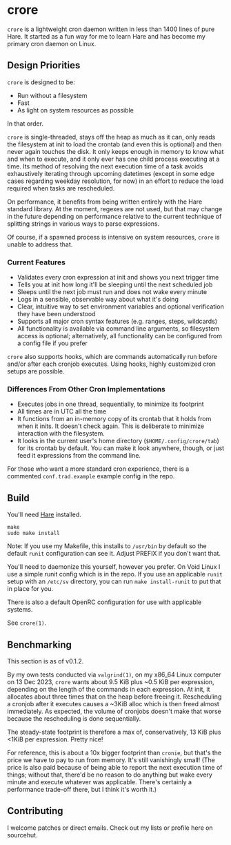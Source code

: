 # crore

`crore` is a lightweight cron daemon written in less than 1400 lines of pure
Hare. It started as a fun way for me to learn Hare and has become my primary
cron daemon on Linux.

## Design Priorities

`crore` is designed to be:

* Run without a filesystem
* Fast
* As light on system resources as possible

In that order.

`crore` is single-threaded, stays off the heap as much as it can, only reads
the filesystem at init to load the crontab (and even this is optional) and then
never again touches the disk. It only keeps enough in memory to know what and
when to execute, and it only ever has one child process executing at a time.
Its method of resolving the next execution time of a task avoids exhaustively
iterating through upcoming datetimes (except in some edge cases regarding
weekday resolution, for now) in an effort to reduce the load required when tasks
are rescheduled.

On performance, it benefits from being written entirely with the Hare standard
library. At the moment, regexes are not used, but that may change in the future
depending on performance relative to the current technique of splitting strings
in various ways to parse expressions.

Of course, if a spawned process is intensive on system resources, `crore` is
unable to address that.

### Current Features

* Validates every cron expression at init and shows you next trigger time
* Tells you at init how long it'll be sleeping until the next scheduled job
* Sleeps until the next job must run and does not wake every minute
* Logs in a sensible, observable way about what it's doing
* Clear, intuitive way to set environment variables and optional verification
they have been understood
* Supports all major cron syntax features (e.g. ranges, steps, wildcards)
* All functionality is available via command line arguments, so filesystem
access is optional; alternatively, all functionality can be configured from a
config file if you prefer

`crore` also supports hooks, which are commands automatically run before and/or
after each cronjob executes. Using hooks, highly customized cron setups are
possible.

### Differences From Other Cron Implementations

* Executes jobs in one thread, sequentially, to minimize its footprint
* All times are in UTC all the time
* It functions from an in-memory copy of its crontab that it holds from when it
inits. It doesn't check again. This is deliberate to minimize interaction with
the filesystem.
* It looks in the current user's home directory (`$HOME/.config/crore/tab`) for
its crontab by default. You can make it look anywhere, though, or just feed it
expressions from the command line.

For those who want a more standard cron experience, there is a commented
`conf.trad.example` example config in the repo.

## Build

You'll need [Hare](https://harelang.org/installation/) installed.

```
make
sudo make install
```

Note: If you use my Makefile, this installs to `/usr/bin` by default so the
default `runit` configuration can see it. Adjust PREFIX if you don't want that.

You'll need to daemonize this yourself, however you prefer. On Void Linux I use
a simple runit config which is in the repo. If you use an applicable `runit`
setup with an `/etc/sv` directory, you can run `make install-runit` to put that
in place for you.

There is also a default OpenRC configuration for use with applicable systems.

See `crore(1)`.

## Benchmarking

This section is as of v0.1.2.

By my own tests conducted via `valgrind(1)`, on my x86_64 Linux computer on 13
Dec 2023, `crore` wants about 9.5 KiB plus ~0.5 KiB per expression, depending
on the length of the commands in each expression. At init, it allocates about
three times that on the heap before freeing it. Rescheduling a cronjob after
it executes causes a ~3KiB alloc which is then freed almost immediately.
As expected, the volume of cronjobs doesn't make that worse because the
rescheduling is done sequentially.

The steady-state footprint is therefore a max of, conservatively, 13 KiB plus
<1KiB per expression. Pretty nice!

For reference, this is about a 10x bigger footprint than `cronie`, but that's
the price we have to pay to run from memory. It's still vanishingly small! (The
price is also paid because of being able to report the next execution time of
things; without that, there'd be no reason to do anything but wake every minute
and execute whatever was applicable. There's certainly a performance trade-off
there, but I think it's worth it.)

## Contributing

I welcome patches or direct emails. Check out my lists or profile here on
sourcehut.
